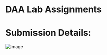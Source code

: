 # DAA Lab Assignments

# Submission Details:
![image](https://user-images.githubusercontent.com/68822024/134333103-54f2370e-5575-4c91-9002-61af004a1e41.png)
